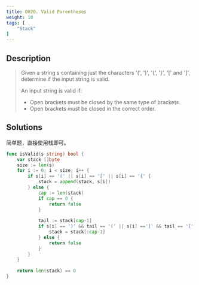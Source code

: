 ```yaml
---
title: 0020. Valid Parentheses
weight: 10
tags: [
	"Stack"
]
---
```


## Description
> Given a string s containing just the characters '(', ')', '{', '}', '[' and ']', determine if the input string is valid.
> 
> An input string is valid if:
> 
>	- Open brackets must be closed by the same type of brackets.
> 	- Open brackets must be closed in the correct order.

## Solutions
简单题，直接使用栈即可。
```go
func isValid(s string) bool {
    var stack []byte
    size := len(s)
    for i := 0; i < size; i++ {
        if s[i] == '(' || s[i] == '[' || s[i] == '{' {
            stack = append(stack, s[i])
        } else {
            cap := len(stack)
            if cap == 0 {
                return false
            }
            
            tail := stack[cap-1]
            if s[i] == ')' && tail == '(' || s[i] ==']' && tail == '[' || s[i] == '}' && tail == '{' {
                stack = stack[:cap-1]
            } else {
                return false
            }
        }
    }
    
    return len(stack) == 0
}
```
